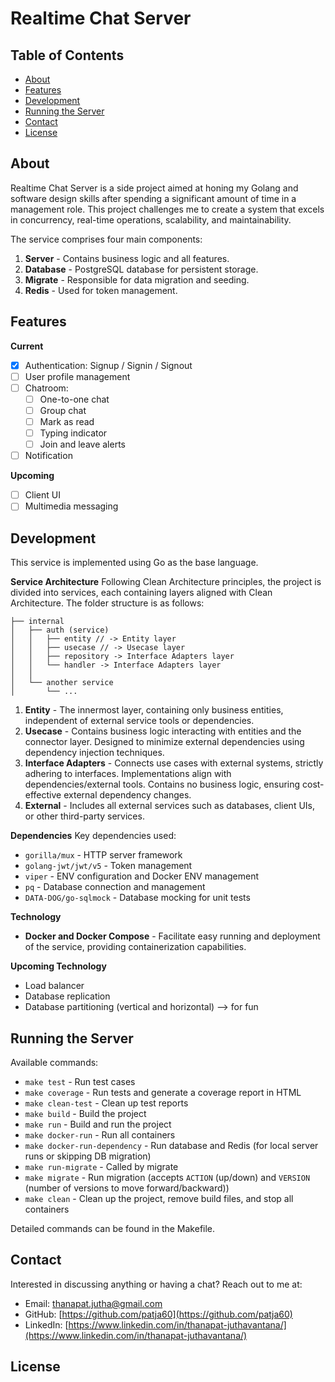 # Realtime Chat Server
## Table of Contents
- [About](#about)
- [Features](#features)
- [Development](#development)
- [Running the Server](#running-the-server)
- [Contact](#contact)
- [License](#license)

## About
Realtime Chat Server is a side project aimed at honing my Golang and software design skills after spending a significant amount of time in a management role. This project challenges me to create a system that excels in concurrency, real-time operations, scalability, and maintainability.

The service comprises four main components:
1. **Server** - Contains business logic and all features.
2. **Database** - PostgreSQL database for persistent storage.
3. **Migrate** - Responsible for data migration and seeding.
4. **Redis** - Used for token management.

## Features
**Current**
- [x] Authentication: Signup / Signin / Signout
- [ ] User profile management
- [ ] Chatroom:
  - [ ] One-to-one chat
  - [ ] Group chat
  - [ ] Mark as read
  - [ ] Typing indicator
  - [ ] Join and leave alerts
- [ ] Notification

**Upcoming**
- [ ] Client UI
- [ ] Multimedia messaging

## Development
This service is implemented using Go as the base language.

**Service Architecture**
Following Clean Architecture principles, the project is divided into services, each containing layers aligned with Clean Architecture. The folder structure is as follows:

```
├── internal
│   ├── auth (service)
│   │   ├── entity // -> Entity layer
│   │   ├── usecase // -> Usecase layer
│   │   ├── repository -> Interface Adapters layer
│   │   └── handler -> Interface Adapters layer
│   │
│   └── another service
│       └── ...
```

1. **Entity** - The innermost layer, containing only business entities, independent of external service tools or dependencies.
2. **Usecase** - Contains business logic interacting with entities and the connector layer. Designed to minimize external dependencies using dependency injection techniques.
3. **Interface Adapters** - Connects use cases with external systems, strictly adhering to interfaces. Implementations align with dependencies/external tools. Contains no business logic, ensuring cost-effective external dependency changes.
4. **External** - Includes all external services such as databases, client UIs, or other third-party services.

**Dependencies**
Key dependencies used:
- `gorilla/mux` - HTTP server framework
- `golang-jwt/jwt/v5` - Token management
- `viper` - ENV configuration and Docker ENV management
- `pq` - Database connection and management
- `DATA-DOG/go-sqlmock` - Database mocking for unit tests

**Technology**
- **Docker and Docker Compose** - Facilitate easy running and deployment of the service, providing containerization capabilities.

**Upcoming Technology**
- Load balancer
- Database replication
- Database partitioning (vertical and horizontal) --> for fun

## Running the Server
Available commands:
- `make test` - Run test cases
- `make coverage` - Run tests and generate a coverage report in HTML
- `make clean-test` - Clean up test reports
- `make build` - Build the project
- `make run` - Build and run the project
- `make docker-run` - Run all containers
- `make docker-run-dependency` - Run database and Redis (for local server runs or skipping DB migration)
- `make run-migrate` - Called by migrate
- `make migrate` - Run migration (accepts `ACTION` (up/down) and `VERSION` (number of versions to move forward/backward))
- `make clean` - Clean up the project, remove build files, and stop all containers

Detailed commands can be found in the Makefile.

## Contact
Interested in discussing anything or having a chat? Reach out to me at:
- Email: thanapat.jutha@gmail.com
- GitHub: [https://github.com/patja60](https://github.com/patja60)
- LinkedIn: [https://www.linkedin.com/in/thanapat-juthavantana/](https://www.linkedin.com/in/thanapat-juthavantana/)

## License